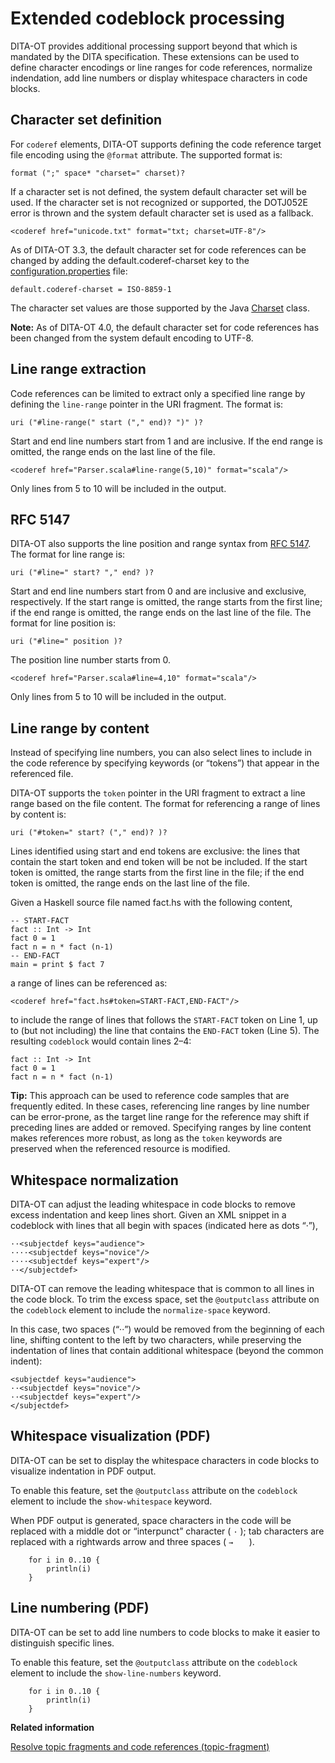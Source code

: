 # Extended codeblock processing

DITA-OT provides additional processing support beyond that which is mandated by the DITA specification. These extensions can be used to define character encodings or line ranges for code references, normalize indendation, add line numbers or display whitespace characters in code blocks.

## Character set definition

For `coderef` elements, DITA-OT supports defining the code reference target file encoding using the `@format` attribute. The supported format is:

```
format (";" space* "charset=" charset)?
```

If a character set is not defined, the system default character set will be used. If the character set is not recognized or supported, the DOTJ052E error is thrown and the system default character set is used as a fallback.

```language-xml
<coderef href="unicode.txt" format="txt; charset=UTF-8"/>
```

As of DITA-OT 3.3, the default character set for code references can be changed by adding the default.coderef-charset key to the [configuration.properties](../parameters/configuration-properties-file.md) file:

```language-properties
default.coderef-charset = ISO-8859-1
```

The character set values are those supported by the Java [Charset](https://docs.oracle.com/javase/8/docs/api/java/nio/charset/Charset.html) class.

**Note:** As of DITA-OT 4.0, the default character set for code references has been changed from the system default encoding to UTF-8.

## Line range extraction

Code references can be limited to extract only a specified line range by defining the `line-range` pointer in the URI fragment. The format is:

```
uri ("#line-range(" start ("," end)? ")" )?
```

Start and end line numbers start from 1 and are inclusive. If the end range is omitted, the range ends on the last line of the file.

```language-xml
<coderef href="Parser.scala#line-range(5,10)" format="scala"/>
```

Only lines from 5 to 10 will be included in the output.

## RFC 5147

DITA-OT also supports the line position and range syntax from [RFC 5147](http://tools.ietf.org/html/rfc5147). The format for line range is:

```
uri ("#line=" start? "," end? )?
```

Start and end line numbers start from 0 and are inclusive and exclusive, respectively. If the start range is omitted, the range starts from the first line; if the end range is omitted, the range ends on the last line of the file. The format for line position is:

```
uri ("#line=" position )?
```

The position line number starts from 0.

```language-xml
<coderef href="Parser.scala#line=4,10" format="scala"/>
```

Only lines from 5 to 10 will be included in the output.

## Line range by content

Instead of specifying line numbers, you can also select lines to include in the code reference by specifying keywords \(or “tokens”\) that appear in the referenced file.

DITA-OT supports the `token` pointer in the URI fragment to extract a line range based on the file content. The format for referencing a range of lines by content is:

```
uri ("#token=" start? ("," end)? )?
```

Lines identified using start and end tokens are exclusive: the lines that contain the start token and end token will be not be included. If the start token is omitted, the range starts from the first line in the file; if the end token is omitted, the range ends on the last line of the file.

Given a Haskell source file named fact.hs with the following content,

```
-- START-FACT
fact :: Int -> Int
fact 0 = 1
fact n = n * fact (n-1)
-- END-FACT
main = print $ fact 7
```

a range of lines can be referenced as:

```language-xml
<coderef href="fact.hs#token=START-FACT,END-FACT"/>
```

to include the range of lines that follows the `START-FACT` token on Line 1, up to \(but not including\) the line that contains the `END-FACT` token \(Line 5\). The resulting `codeblock` would contain lines 2–4:

```language-haskell
fact :: Int -> Int
fact 0 = 1
fact n = n * fact (n-1)
```

**Tip:** This approach can be used to reference code samples that are frequently edited. In these cases, referencing line ranges by line number can be error-prone, as the target line range for the reference may shift if preceding lines are added or removed. Specifying ranges by line content makes references more robust, as long as the `token` keywords are preserved when the referenced resource is modified.

## Whitespace normalization

DITA-OT can adjust the leading whitespace in code blocks to remove excess indentation and keep lines short. Given an XML snippet in a codeblock with lines that all begin with spaces \(indicated here as dots “·”\),

```language-xml
··<subjectdef keys="audience">
····<subjectdef keys="novice"/>
····<subjectdef keys="expert"/>
··</subjectdef>
```

DITA-OT can remove the leading whitespace that is common to all lines in the code block. To trim the excess space, set the `@outputclass` attribute on the `codeblock` element to include the `normalize-space` keyword.

In this case, two spaces \(“··”\) would be removed from the beginning of each line, shifting content to the left by two characters, while preserving the indentation of lines that contain additional whitespace \(beyond the common indent\):

```language-xml
<subjectdef keys="audience">
··<subjectdef keys="novice"/>
··<subjectdef keys="expert"/>
</subjectdef>
```

## Whitespace visualization \(PDF\)

DITA-OT can be set to display the whitespace characters in code blocks to visualize indentation in PDF output.

To enable this feature, set the `@outputclass` attribute on the `codeblock` element to include the `show-whitespace` keyword.

When PDF output is generated, space characters in the code will be replaced with a middle dot or “interpunct” character \( `·` \); tab characters are replaced with a rightwards arrow and three spaces \( `→   ` \).

```
	for i in 0..10 {
		println(i)
	}
```

## Line numbering \(PDF\)

DITA-OT can be set to add line numbers to code blocks to make it easier to distinguish specific lines.

To enable this feature, set the `@outputclass` attribute on the `codeblock` element to include the `show-line-numbers` keyword.

```
	for i in 0..10 {
		println(i)
	}
```

**Related information**  


[Resolve topic fragments and code references \(topic-fragment\)](../reference/preprocess-topic-fragment.md)

